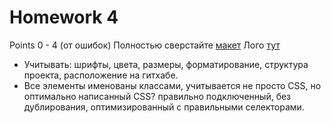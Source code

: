 
# Homework 4
Points 0 - 4 (от ошибок)
Полностью сверстайте [макет](https://github.com/paawel/training/blob/master/skill_up/homework/layout2.psd)
Лого [тут](https://github.com/paawel/training/blob/master/skill_up/homework/logo.png)

* Учитывать: шрифты, цвета, размеры, форматирование, структура проекта, расположение на гитхабе.
* Все элементы именованы классами, учитывается не просто CSS, но оптимально написанный CSS? правильно подключенный, без дублирования, оптимизированный с правильными селекторами.
 
